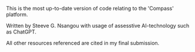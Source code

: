 This is the most up-to-date version of code relating to the 'Compass' platform.

Written by Steeve G. Nsangou with usage of assesstive AI-technology such as ChatGPT.

All other resources referenced are cited in my final submission.
